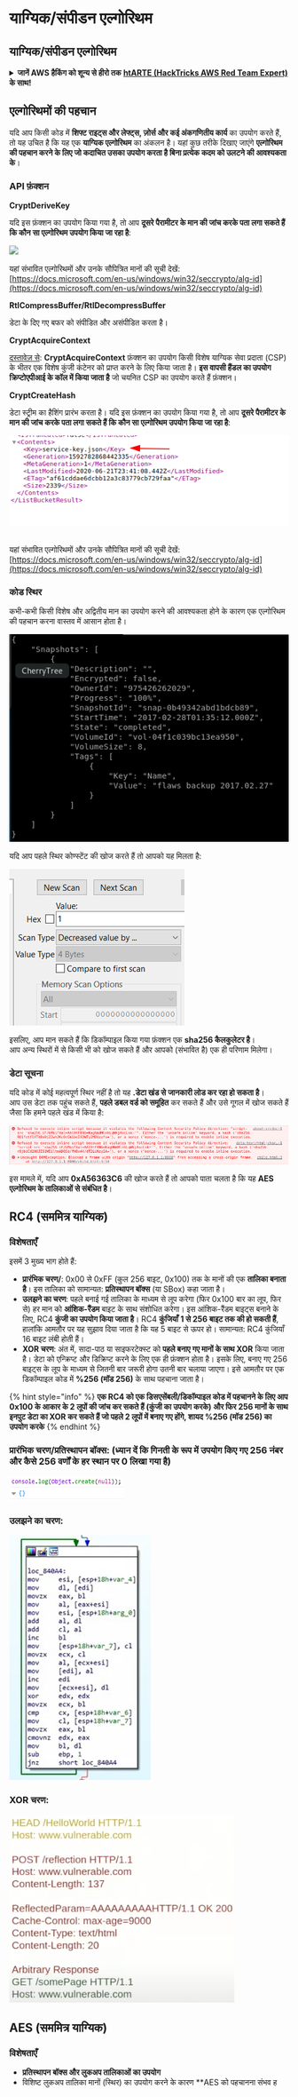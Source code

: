 # याग्यिक/संपीडन एल्गोरिथम

## याग्यिक/संपीडन एल्गोरिथम

<details>

<summary><strong>जानें AWS हैकिंग को शून्य से हीरो तक</strong> <a href="https://training.hacktricks.xyz/courses/arte"><strong>htARTE (HackTricks AWS Red Team Expert)</strong></a><strong> के साथ!</strong></summary>

HackTricks का समर्थन करने के अन्य तरीके:

* यदि आप चाहते हैं कि आपकी **कंपनी HackTricks में विज्ञापित हो** या **HackTricks को PDF में डाउनलोड** करें तो [**सदस्यता योजनाएं देखें**](https://github.com/sponsors/carlospolop)!
* [**आधिकारिक PEASS और HackTricks स्वैग**](https://peass.creator-spring.com) प्राप्त करें
* [**The PEASS Family**](https://opensea.io/collection/the-peass-family) की खोज करें, हमारा विशेष [**NFTs**](https://opensea.io/collection/the-peass-family) संग्रह
* **शामिल हों** 💬 [**डिस्कॉर्ड समूह**](https://discord.gg/hRep4RUj7f) या [**टेलीग्राम समूह**](https://t.me/peass) या **हमें** **ट्विटर** 🐦 [**@carlospolopm**](https://twitter.com/hacktricks_live)** पर फॉलो** करें।
* **हैकिंग ट्रिक्स साझा करें** द्वारा PRs सबमिट करके [**HackTricks**](https://github.com/carlospolop/hacktricks) और [**HackTricks Cloud**](https://github.com/carlospolop/hacktricks-cloud) github repos में।

</details>

## एल्गोरिथमों की पहचान

यदि आप किसी कोड में **शिफ्ट राइट्स और लेफ्ट्स, ज़ोर्स और कई अंकगणितीय कार्य** का उपयोग करते हैं, तो यह उचित है कि यह एक **याग्यिक एल्गोरिथम** का अंकलन है। यहां कुछ तरीके दिखाए जाएंगे **एल्गोरिथम की पहचान करने के लिए जो कदाचित उसका उपयोग करता है बिना प्रत्येक कदम को उलटने की आवश्यकता के**।

### API फ़ंक्शन

**CryptDeriveKey**

यदि इस फ़ंक्शन का उपयोग किया गया है, तो आप **दूसरे पैरामीटर के मान की जांच करके पता लगा सकते हैं कि कौन सा एल्गोरिथम उपयोग किया जा रहा है**:

![](<../../.gitbook/assets/image (375) (1) (1) (1) (1).png>)

यहां संभावित एल्गोरिथमों और उनके सौपित्रित मानों की सूची देखें: [https://docs.microsoft.com/en-us/windows/win32/seccrypto/alg-id](https://docs.microsoft.com/en-us/windows/win32/seccrypto/alg-id)

**RtlCompressBuffer/RtlDecompressBuffer**

डेटा के दिए गए बफर को संपीडित और असंपीडित करता है।

**CryptAcquireContext**

[दस्तावेज़ से](https://learn.microsoft.com/en-us/windows/win32/api/wincrypt/nf-wincrypt-cryptacquirecontexta): **CryptAcquireContext** फ़ंक्शन का उपयोग किसी विशेष याग्यिक सेवा प्रदाता (CSP) के भीतर एक विशेष कुंजी कंटेनर को प्राप्त करने के लिए किया जाता है। **इस वापसी हैंडल का उपयोग क्रिप्टोएपीआई के कॉल में किया जाता है** जो चयनित CSP का उपयोग करते हैं फ़ंक्शन।

**CryptCreateHash**

डेटा स्ट्रीम का हैशिंग प्रारंभ करता है। यदि इस फ़ंक्शन का उपयोग किया गया है, तो आप **दूसरे पैरामीटर के मान की जांच करके पता लगा सकते हैं कि कौन सा एल्गोरिथम उपयोग किया जा रहा है**:

![](<../../.gitbook/assets/image (376).png>)

\
यहां संभावित एल्गोरिथमों और उनके सौपित्रित मानों की सूची देखें: [https://docs.microsoft.com/en-us/windows/win32/seccrypto/alg-id](https://docs.microsoft.com/en-us/windows/win32/seccrypto/alg-id)

### कोड स्थिर

कभी-कभी किसी विशेष और अद्वितीय मान का उपयोग करने की आवश्यकता होने के कारण एक एल्गोरिथम की पहचान करना वास्तव में आसान होता है।

![](<../../.gitbook/assets/image (370).png>)

यदि आप पहले स्थिर कोण्स्टेंट की खोज करते हैं तो आपको यह मिलता है:

![](<../../.gitbook/assets/image (371).png>)

इसलिए, आप मान सकते हैं कि डिकॉम्पाइल किया गया फ़ंक्शन एक **sha256 कैलकुलेटर है**।\
आप अन्य स्थिरों में से किसी भी को खोज सकते हैं और आपको (संभावित है) एक ही परिणाम मिलेगा।

### डेटा सूचना

यदि कोड में कोई महत्वपूर्ण स्थिर नहीं है तो यह **.डेटा खंड से जानकारी लोड कर रहा हो सकता है**।\
आप उस डेटा तक पहुंच सकते हैं, **पहले डबल वर्ड को समूहित** कर सकते हैं और उसे गूगल में खोज सकते हैं जैसा कि हमने पहले खंड में किया है:

![](<../../.gitbook/assets/image (372).png>)

इस मामले में, यदि आप **0xA56363C6** की खोज करते हैं तो आपको पाता चलता है कि यह **AES एल्गोरिथम के तालिकाओं से संबंधित है**।

## RC4 **(सममित्र याग्यिक)**

### विशेषताएँ

इसमें 3 मुख्य भाग होते हैं:

* **प्रारंभिक चरण/**: 0x00 से 0xFF (कुल 256 बाइट, 0x100) तक के मानों की एक **तालिका बनाता है**। इस तालिका को सामान्यत: **प्रतिस्थापन बॉक्स** (या SBox) कहा जाता है।
* **उलझने का चरण**: पहले बनाई गई तालिका के माध्यम से लूप करेगा (फिर 0x100 बार का लूप, फिर से) हर मान को **आंशिक-रैंडम** बाइट के साथ संशोधित करेगा। इस आंशिक-रैंडम बाइट्स बनाने के लिए, RC4 **कुंजी का उपयोग किया जाता है**। RC4 **कुंजियाँ** **1 से 256 बाइट तक की हो सकती हैं**, हालांकि आमतौर पर यह सुझाव दिया जाता है कि यह 5 बाइट से ऊपर हो। सामान्यत: RC4 कुंजियाँ 16 बाइट लंबी होती हैं।
* **XOR चरण**: अंत में, सादा-पाठ या साइफरटेक्स्ट को **पहले बनाए गए मानों के साथ XOR** किया जाता है। डेटा को एन्क्रिप्ट और डिक्रिप्ट करने के लिए एक ही फ़ंक्शन होता है। इसके लिए, बनाए गए 256 बाइट्स के लूप के माध्यम से जितनी बार जरूरी होगा उतनी बार चलाया जाएगा। इसे आमतौर पर एक डिकॉम्पाइल कोड में **%256 (मॉड 256)** के साथ पहचाना जाता है।

{% hint style="info" %}
**एक RC4 को एक डिसएसेंबली/डिकॉम्पाइल कोड में पहचानने के लिए आप 0x100 के आकार के 2 लूपों की जांच कर सकते हैं (कुंजी का उपयोग करके) और फिर 256 मानों के साथ इनपुट डेटा का XOR कर सकते हैं जो पहले 2 लूपों में बनाए गए होंगे, शायद %256 (मॉड 256) का उपयोग करके**
{% endhint %}

### **प्रारंभिक चरण/प्रतिस्थापन बॉक्स:** (ध्यान दें कि गिनती के रूप में उपयोग किए गए 256 नंबर और कैसे 256 वर्णों के हर स्थान पर 0 लिखा गया है)

![](<../../.gitbook/assets/image (377).png>)

### **उलझने का चरण:**

![](<../../.gitbook/assets/image (378).png>)

### **XOR चरण:**

![](<../../.gitbook/assets/image (379).png>)

## **AES (सममित्र याग्यिक)**

### **विशेषताएँ**

* **प्रतिस्थापन बॉक्स और लुकअप तालिकाओं का उपयोग**
* विशिष्ट लुकअप तालिका मानों (स्थिर) का उपयोग करने के कारण **AES को पहचानना संभव ह
